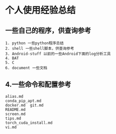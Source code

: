 # 个人使用经验总结

## 一些自己的程序，供查询参考
	1. python 一些python程序总结
	2. shell 一些shell脚本，供查询参考
	3. Android-stuff 以前的一些Android下面的log分析工具
	4. BAT
	5. C
	6. document 一些文档

## 4.一些命令和配置参考
	alias.md  
	conda_pip_apt.md  
	docker.md  git.md  
	README.md  
	screen.md  
	tips.md  
	torch_cuda_install.md  
	vi.md
